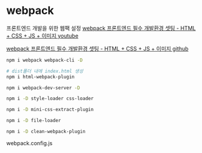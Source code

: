 # webpack
프론트엔드 개발을 위한 웹팩 설정
[webpack 프론트엔드 필수 개발환경 셋팅 - HTML + CSS + JS + 이미지 youtube](https://www.youtube.com/watch?v=zal9HVgrMaQ&list=WL&index=163)

[webpack 프론트엔드 필수 개발환경 셋팅 - HTML + CSS + JS + 이미지 github](https://github.com/coding-angma/webpack)
```bash
npm i webpack webpack-cli -D

# dist폴더 내에 index.html 생성
npm i html-webpack-plugin 

npm i webpack-dev-server -D

npm i -D style-loader css-loader

npm i -D mini-css-extract-plugin

npm i -D file-loader

npm i -D clean-webpack-plugin
```
webpack.config.js